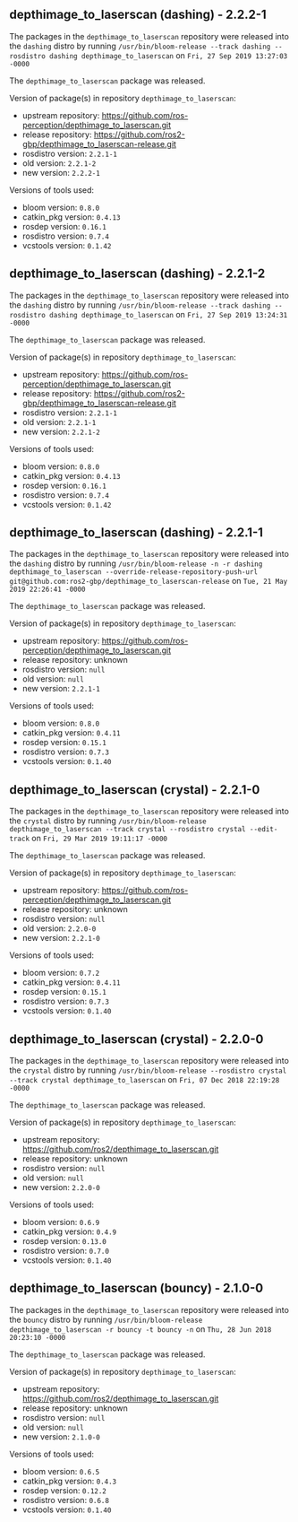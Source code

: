 ## depthimage_to_laserscan (dashing) - 2.2.2-1

The packages in the `depthimage_to_laserscan` repository were released into the `dashing` distro by running `/usr/bin/bloom-release --track dashing --rosdistro dashing depthimage_to_laserscan` on `Fri, 27 Sep 2019 13:27:03 -0000`

The `depthimage_to_laserscan` package was released.

Version of package(s) in repository `depthimage_to_laserscan`:

- upstream repository: https://github.com/ros-perception/depthimage_to_laserscan.git
- release repository: https://github.com/ros2-gbp/depthimage_to_laserscan-release.git
- rosdistro version: `2.2.1-1`
- old version: `2.2.1-2`
- new version: `2.2.2-1`

Versions of tools used:

- bloom version: `0.8.0`
- catkin_pkg version: `0.4.13`
- rosdep version: `0.16.1`
- rosdistro version: `0.7.4`
- vcstools version: `0.1.42`


## depthimage_to_laserscan (dashing) - 2.2.1-2

The packages in the `depthimage_to_laserscan` repository were released into the `dashing` distro by running `/usr/bin/bloom-release --track dashing --rosdistro dashing depthimage_to_laserscan` on `Fri, 27 Sep 2019 13:24:31 -0000`

The `depthimage_to_laserscan` package was released.

Version of package(s) in repository `depthimage_to_laserscan`:

- upstream repository: https://github.com/ros-perception/depthimage_to_laserscan.git
- release repository: https://github.com/ros2-gbp/depthimage_to_laserscan-release.git
- rosdistro version: `2.2.1-1`
- old version: `2.2.1-1`
- new version: `2.2.1-2`

Versions of tools used:

- bloom version: `0.8.0`
- catkin_pkg version: `0.4.13`
- rosdep version: `0.16.1`
- rosdistro version: `0.7.4`
- vcstools version: `0.1.42`


## depthimage_to_laserscan (dashing) - 2.2.1-1

The packages in the `depthimage_to_laserscan` repository were released into the `dashing` distro by running `/usr/bin/bloom-release -n -r dashing depthimage_to_laserscan --override-release-repository-push-url git@github.com:ros2-gbp/depthimage_to_laserscan-release` on `Tue, 21 May 2019 22:26:41 -0000`

The `depthimage_to_laserscan` package was released.

Version of package(s) in repository `depthimage_to_laserscan`:

- upstream repository: https://github.com/ros-perception/depthimage_to_laserscan.git
- release repository: unknown
- rosdistro version: `null`
- old version: `null`
- new version: `2.2.1-1`

Versions of tools used:

- bloom version: `0.8.0`
- catkin_pkg version: `0.4.11`
- rosdep version: `0.15.1`
- rosdistro version: `0.7.3`
- vcstools version: `0.1.40`


## depthimage_to_laserscan (crystal) - 2.2.1-0

The packages in the `depthimage_to_laserscan` repository were released into the `crystal` distro by running `/usr/bin/bloom-release depthimage_to_laserscan --track crystal --rosdistro crystal --edit-track` on `Fri, 29 Mar 2019 19:11:17 -0000`

The `depthimage_to_laserscan` package was released.

Version of package(s) in repository `depthimage_to_laserscan`:

- upstream repository: https://github.com/ros-perception/depthimage_to_laserscan.git
- release repository: unknown
- rosdistro version: `null`
- old version: `2.2.0-0`
- new version: `2.2.1-0`

Versions of tools used:

- bloom version: `0.7.2`
- catkin_pkg version: `0.4.11`
- rosdep version: `0.15.1`
- rosdistro version: `0.7.3`
- vcstools version: `0.1.40`


## depthimage_to_laserscan (crystal) - 2.2.0-0

The packages in the `depthimage_to_laserscan` repository were released into the `crystal` distro by running `/usr/bin/bloom-release --rosdistro crystal --track crystal depthimage_to_laserscan` on `Fri, 07 Dec 2018 22:19:28 -0000`

The `depthimage_to_laserscan` package was released.

Version of package(s) in repository `depthimage_to_laserscan`:

- upstream repository: https://github.com/ros2/depthimage_to_laserscan.git
- release repository: unknown
- rosdistro version: `null`
- old version: `null`
- new version: `2.2.0-0`

Versions of tools used:

- bloom version: `0.6.9`
- catkin_pkg version: `0.4.9`
- rosdep version: `0.13.0`
- rosdistro version: `0.7.0`
- vcstools version: `0.1.40`


## depthimage_to_laserscan (bouncy) - 2.1.0-0

The packages in the `depthimage_to_laserscan` repository were released into the `bouncy` distro by running `/usr/bin/bloom-release depthimage_to_laserscan -r bouncy -t bouncy -n` on `Thu, 28 Jun 2018 20:23:10 -0000`

The `depthimage_to_laserscan` package was released.

Version of package(s) in repository `depthimage_to_laserscan`:

- upstream repository: https://github.com/ros2/depthimage_to_laserscan.git
- release repository: unknown
- rosdistro version: `null`
- old version: `null`
- new version: `2.1.0-0`

Versions of tools used:

- bloom version: `0.6.5`
- catkin_pkg version: `0.4.3`
- rosdep version: `0.12.2`
- rosdistro version: `0.6.8`
- vcstools version: `0.1.40`


